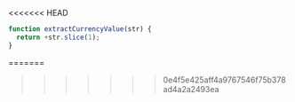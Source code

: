 <<<<<<< HEAD
```js run
function extractCurrencyValue(str) {
  return +str.slice(1);
}
```
=======
>>>>>>> 0e4f5e425aff4a9767546f75b378ad4a2a2493ea
